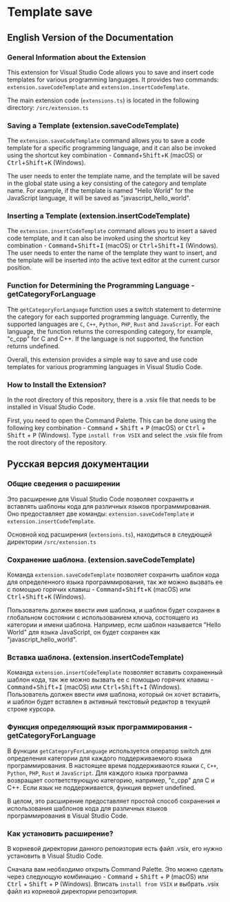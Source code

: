 # Template save

## English Version of the Documentation

### General Information about the Extension

This extension for Visual Studio Code allows you to save and insert code templates for various programming languages. It provides two commands: `extension.saveCodeTemplate` and `extension.insertCodeTemplate`.

The main extension code (`extensions.ts`) is located in the following directory: `/src/extension.ts`

### Saving a Template (extension.saveCodeTemplate)

The `extension.saveCodeTemplate` command allows you to save a code template for a specific programming language, and it can also be invoked using the shortcut key combination - <kbd>Command</kbd>+<kbd>Shift</kbd>+<kbd>K</kbd> (macOS) or <kbd>Ctrl</kbd>+<kbd>Shift</kbd>+<kbd>K</kbd> (Windows).

The user needs to enter the template name, and the template will be saved in the global state using a key consisting of the category and template name. For example, if the template is named "Hello World" for the JavaScript language, it will be saved as "javascript_hello_world".

### Inserting a Template (extension.insertCodeTemplate)

The `extension.insertCodeTemplate` command allows you to insert a saved code template, and it can also be invoked using the shortcut key combination - <kbd>Command</kbd>+<kbd>Shift</kbd>+<kbd>I</kbd> (macOS) or <kbd>Ctrl</kbd>+<kbd>Shift</kbd>+<kbd>I</kbd> (Windows). The user needs to enter the name of the template they want to insert, and the template will be inserted into the active text editor at the current cursor position.

### Function for Determining the Programming Language - getCategoryForLanguage

The `getCategoryForLanguage` function uses a switch statement to determine the category for each supported programming language. Currently, the supported languages are `C`, `C++`, `Python`, `PHP`, `Rust` and `JavaScript`. For each language, the function returns the corresponding category, for example, "c_cpp" for C and C++. If the language is not supported, the function returns undefined.

Overall, this extension provides a simple way to save and use code templates for various programming languages in Visual Studio Code.


### How to Install the Extension?

In the root directory of this repository, there is a .vsix file that needs to be installed in Visual Studio Code.

First, you need to open the Command Palette. This can be done using the following key combination - <kbd>Command</kbd> + <kbd>Shift</kbd> + <kbd>P</kbd> (macOS) or <kbd>Ctrl</kbd> + <kbd>Shift</kbd> + <kbd>P</kbd> (Windows). Type `install from VSIX` and select the .vsix file from the root directory of the repository.


## Русская версия документации <a name="russian_documentation"></a>

### Общие сведения о расширении

Это расширение для Visual Studio Code позволяет сохранять и вставлять шаблоны кода для различных языков программирования. Оно предоставляет две команды: `extension.saveCodeTemplate` и `extension.insertCodeTemplate`.

Основной код расширения (`extensions.ts`), находиться в слеудющей директории `/src/extension.ts`

### Сохранение шаблона. (extension.saveCodeTemplate)

Команда `extension.saveCodeTemplate` позволяет сохранить шаблон кода для определенного языка программирования, так же можно вызвать ее с помощью горячих клавиш - <kbd>Command</kbd>+<kbd>Shift</kbd>+<kbd>K</kbd> (macOS) или <kbd>Ctrl</kbd>+<kbd>Shift</kbd>+<kbd>K</kbd> (Windows). 

Пользователь должен ввести имя шаблона, и шаблон будет сохранен в глобальном состоянии с использованием ключа, состоящего из категории и имени шаблона. Например, если шаблон называется "Hello World" для языка JavaScript, он будет сохранен как "javascript_hello_world".

### Вставка шаблона. (extension.insertCodeTemplate)

Команда `extension.insertCodeTemplate` позволяет вставить сохраненный шаблон кода, так же можно вызвать ее с помощью горячих клавиш - <kbd>Command</kbd>+<kbd>Shift</kbd>+<kbd>I</kbd> (macOS) или <kbd>Ctrl</kbd>+<kbd>Shift</kbd>+<kbd>I</kbd> (Windows). Пользователь должен ввести имя шаблона, который он хочет вставить, и шаблон будет вставлен в активный текстовый редактор в текущей строке курсора.


### Функция определяющий язык программирования - getCategoryForLanguage

В функции `getCategoryForLanguage` используется оператор switch для определения категории для каждого поддерживаемого языка программирования. В настоящее время поддерживаются языки `C`, `C++`, `Python`, `PHP`, `Rust` и `JavaScript`. Для каждого языка программа возвращает соответствующую категорию, например, "c_cpp" для C и C++. Если язык не поддерживается, функция вернет undefined.


В целом, это расширение предоставляет простой способ сохранения и использования шаблонов кода для различных языков программирования в Visual Studio Code.


### Как установить расширение?

В корневой директории данного репоизтория есть файл .vsix, его нужно установить в Visual Studio Code.

Сначала вам необходимо открыть Command Palette. Это можно сделать через следующую комбинацию - <kbd>Command</kbd> + <kbd>Shift</kbd> + <kbd>P</kbd> (macOS) или <kbd>Ctrl</kbd> + <kbd>Shift</kbd> + <kbd>P</kbd> (Windows). Вписать `install from VSIX` и выбрать .vsix файл из корневой директории репозитория.
